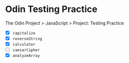 # Odin Testing Practice

The Odin Project > JavaScript > Project: Testing Practice

- [x] `capitalize`
- [x] `reverseString`
- [x] `calculator`
- [ ] `caesarCipher`
- [x] `analyzeArray`
